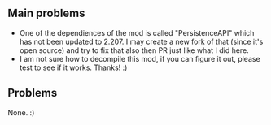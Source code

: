 ## Main problems
- One of the dependiences of the mod is called "PersistenceAPI" which has not been updated to 2.207. I may create a new fork of that (since it's open source) and try to fix that also then PR just like what I did here.
- I am not sure how to decompile this mod, if you can figure it out, please test to see if it works. Thanks! :)

## Problems
None. :)
